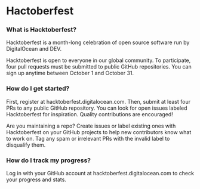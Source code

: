 # Hactoberfest


### What is Hacktoberfest?

Hacktoberfest is a month-long celebration of open source software run by DigitalOcean and DEV.


Hacktoberfest is open to everyone in our global community.
To participate, four pull requests must be submitted to public GitHub repositories.
You can sign up anytime between October 1 and October 31.



### How do I get started?

First, register at hacktoberfest.digitalocean.com. Then, submit at least four PRs to any public GitHub repository. You can look for open issues labeled Hacktoberfest for inspiration. Quality contributions are encouraged!


Are you maintaining a repo? Create issues or label existing ones with Hacktoberfest on your GitHub projects to help new contributors know what to work on. Tag any spam or irrelevant PRs with the invalid label to disqualify them.


### How do I track my progress?

Log in with your GitHub account at hacktoberfest.digitalocean.com to check your progress and stats.
